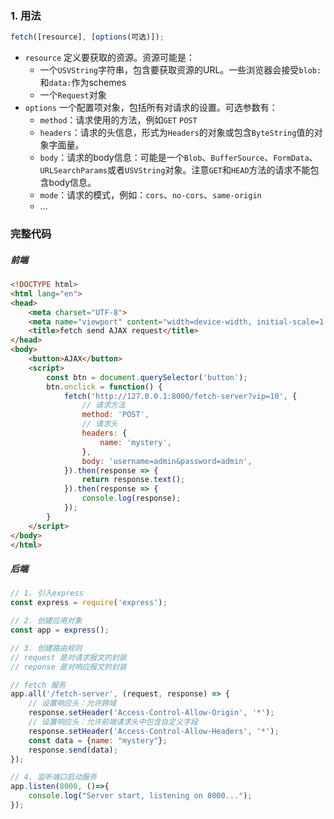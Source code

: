 ### 1. 用法
```js
fetch([resource], [options(可选)]);
```

- `resource` 定义要获取的资源。资源可能是：
	- 一个`USVString`字符串，包含要获取资源的URL。一些浏览器会接受`blob:`和`data:`作为schemes
	- 一个`Request`对象
- `options` 一个配置项对象，包括所有对请求的设置。可选参数有：
	- `method`：请求使用的方法，例如`GET` `POST`
	- `headers`：请求的头信息，形式为`Headers`的对象或包含`ByteString`值的对象字面量。
	- `body`：请求的body信息：可能是一个`Blob`、`BufferSource`、`FormData`、`URLSearchParams`或者`USVString`对象。注意`GET`和`HEAD`方法的请求不能包含body信息。
	- `mode`：请求的模式，例如：`cors`、`no-cors`、`same-origin`
	- ...

### 完整代码
##### 前端
```html
<!DOCTYPE html>
<html lang="en">
<head>
    <meta charset="UTF-8">
    <meta name="viewport" content="width=device-width, initial-scale=1.0">
    <title>fetch send AJAX request</title>
</head>
<body>
    <button>AJAX</button>
    <script>
        const btn = document.querySelector('button');
        btn.onclick = function() {
            fetch('http://127.0.0.1:8000/fetch-server?vip=10', {
                // 请求方法
                method: 'POST',
                // 请求头
                headers: {
                    name: 'mystery',
                },
                body: 'username=admin&password=admin',
            }).then(response => {
                return response.text();
            }).then(response => {
                console.log(response);
            });
        }
    </script>
</body>
</html>
```

##### 后端
```js
// 1. 引入express
const express = require('express');

// 2. 创建应用对象
const app = express();

// 3. 创建路由规则
// request 是对请求报文的封装
// reponse 是对响应报文的封装

// fetch 服务
app.all('/fetch-server', (request, response) => {
    // 设置响应头：允许跨域
    response.setHeader('Access-Control-Allow-Origin', '*');
    // 设置响应头：允许前端请求头中包含自定义字段
    response.setHeader('Access-Control-Allow-Headers', '*');
    const data = {name: "mystery"};
    response.send(data);
});

// 4. 监听端口启动服务
app.listen(8000, ()=>{
    console.log("Server start, listening on 8000...");
});
```

